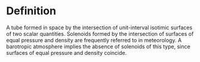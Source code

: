 # Definition

A tube formed in space by the intersection of unit-interval isotimic
surfaces of two scalar quantities. Solenoids formed by the intersection
of surfaces of equal pressure and density are frequently referred to in
meteorology. A barotropic atmosphere implies the absence of solenoids of
this type, since surfaces of equal pressure and density coincide.
